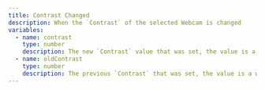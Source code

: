 ```yaml
---
title: Contrast Changed
description: When the `Contrast` of the selected Webcam is changed
variables:
  - name: contrast
    type: number
    description: The new `Contrast` value that was set, the value is a whole percentage
  - name: oldContrast
    type: number
    description: The previous `Contrast` that was set, the value is a whole percentage
---
```


